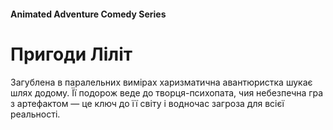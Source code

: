 #### Animated Adventure Comedy Series

# Пригоди Ліліт

Загублена в паралельних вимірах харизматична авантюристка шукає шлях додому. Її подорож веде до творця-психопата, чия небезпечна гра з артефактом — це ключ до її світу і водночас загроза для всієї реальності.
